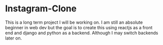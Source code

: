 # Instagram-Clone
This is a long term project I will be working on. I am still an absolute beginner in web dev but the goal is to create this using reactjs as a front end and django and python as a backend. Although I may switch backends later on.
